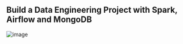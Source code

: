 ## Build a Data Engineering Project with Spark, Airflow and MongoDB


![image](https://github.com/user-attachments/assets/234ad418-7991-4717-b678-92f4a9723a5c)
